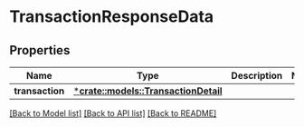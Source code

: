 # TransactionResponseData

## Properties

Name | Type | Description | Notes
------------ | ------------- | ------------- | -------------
**transaction** | [***crate::models::TransactionDetail**](TransactionDetail.md) |  | 

[[Back to Model list]](../README.md#documentation-for-models) [[Back to API list]](../README.md#documentation-for-api-endpoints) [[Back to README]](../README.md)


